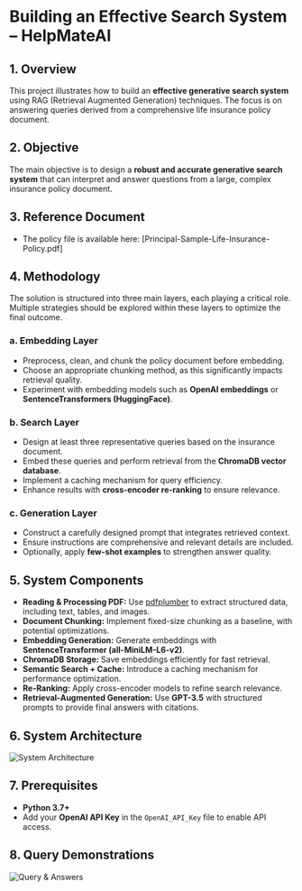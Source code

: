 # Building an Effective Search System – HelpMateAI

## 1. Overview
This project illustrates how to build an **effective generative search system** using RAG (Retrieval Augmented Generation) techniques. The focus is on answering queries derived from a comprehensive life insurance policy document.

## 2. Objective
The main objective is to design a **robust and accurate generative search system** that can interpret and answer questions from a large, complex insurance policy document.

## 3. Reference Document
- The policy file is available here: [Principal-Sample-Life-Insurance-Policy.pdf]

## 4. Methodology
The solution is structured into three main layers, each playing a critical role. Multiple strategies should be explored within these layers to optimize the final outcome.

### a. Embedding Layer
- Preprocess, clean, and chunk the policy document before embedding.
- Choose an appropriate chunking method, as this significantly impacts retrieval quality.
- Experiment with embedding models such as **OpenAI embeddings** or **SentenceTransformers (HuggingFace)**.

### b. Search Layer
- Design at least three representative queries based on the insurance document.
- Embed these queries and perform retrieval from the **ChromaDB vector database**.
- Implement a caching mechanism for query efficiency.
- Enhance results with **cross-encoder re-ranking** to ensure relevance.

### c. Generation Layer
- Construct a carefully designed prompt that integrates retrieved context.
- Ensure instructions are comprehensive and relevant details are included.
- Optionally, apply **few-shot examples** to strengthen answer quality.

## 5. System Components
- **Reading & Processing PDF:** Use [pdfplumber](https://pypi.org/project/pdfplumber/) to extract structured data, including text, tables, and images.
- **Document Chunking:** Implement fixed-size chunking as a baseline, with potential optimizations.
- **Embedding Generation:** Generate embeddings with **SentenceTransformer (all-MiniLM-L6-v2)**.
- **ChromaDB Storage:** Save embeddings efficiently for fast retrieval.
- **Semantic Search + Cache:** Introduce a caching mechanism for performance optimization.
- **Re-Ranking:** Apply cross-encoder models to refine search relevance.
- **Retrieval-Augmented Generation:** Use **GPT-3.5** with structured prompts to provide final answers with citations.

## 6. System Architecture
![System Architecture](./architecture.png)

## 7. Prerequisites
- **Python 3.7+**
- Add your **OpenAI API Key** in the `OpenAI_API_Key` file to enable API access.

## 8. Query Demonstrations
![Query & Answers](./queries-answer.png)
